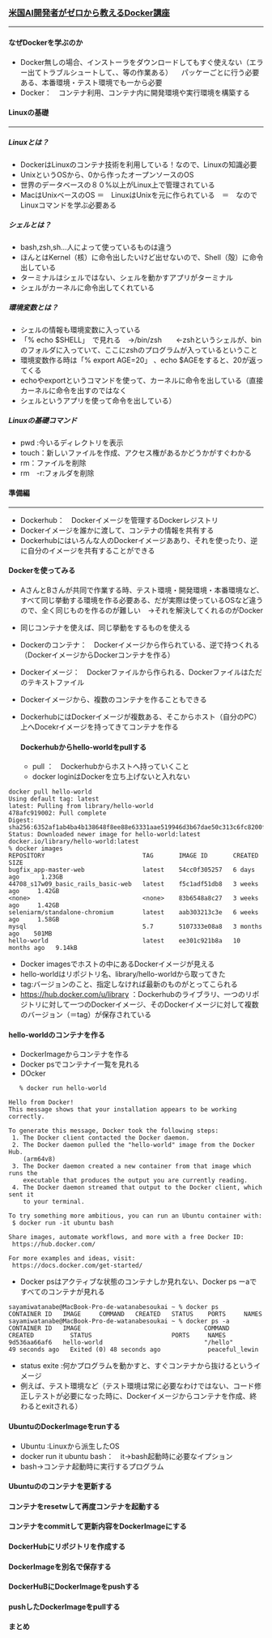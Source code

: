 ### [米国AI開発者がゼロから教えるDocker講座](https://www.udemy.com/course/aidocker/learn/lecture/20294617#content)
***

#### なぜDockerを学ぶのか
- Docker無しの場合、インストーラをダウンロードしてもすぐ使えない（エラー出てトラブルシュートして、、等の作業ある）
  　パッケーごとに行う必要ある、本番環境・テスト環境でも一から必要
- Docker：　コンテナ利用、コンテナ内に開発環境や実行環境を構築する

#### Linuxの基礎
***
##### Linuxとは？
- DockerはLinuxのコンテナ技術を利用している！なので、Linuxの知識必要
- UnixというOSから、0から作ったオープンソースのOS
- 世界のデータベースの８０%以上がLinux上で管理されている
- MacはUnixベースのOS ＝　LinuxはUnixを元に作られている　＝　なのでLinuxコマンドを学ぶ必要ある

##### シェルとは？
- bash,zsh,sh...人によって使っているものは違う
- ほんとはKernel（核）に命令出したいけど出せないので、Shell（殻）に命令出している
- ターミナルはシェルではない、シェルを動かすアプリがターミナル
- シェルがカーネルに命令出してくれている

##### 環境変数とは？
- シェルの情報も環境変数に入っている
-  「% echo $SHELL」　で見れる　→/bin/zsh　　←zshというシェルが、binのフォルダに入っていて、ここにzshのプログラムが入っているということ
-  環境変数作る時は「% export AGE=20」 、echo $AGEをすると、20が返ってくる
-  echoやexportというコマンドを使って、カーネルに命令を出している（直接カーネルに命令を出すのではなく
-  シェルというアプリを使って命令を出している）

##### Linuxの基礎コマンド
- pwd :今いるディレクトリを表示
- touch<newfile>：新しいファイルを作成、アクセス権があるかどうかがすぐわかる
- rm<file>：ファイルを削除
- rm　-r<folder>:フォルダを削除

#### 準備編
***
- Dockerhub：　Dockerイメージを管理するDockerレジストリ
- Dockerイメージを誰かに渡して、コンテナの情報を共有する
- Dockerhubにはいろんな人のDockerイメージああり、それを使ったり、逆に自分のイメージを共有することができる

#### Dockerを使ってみる
- AさんとBさんが共同で作業する時、テスト環境・開発環境・本番環境など、すべて同じ挙動する環境を作る必要ある、だが実際は使っているOSなど違うので、全く同じものを作るのが難しい　→それを解決してくれるのがDocker
- 同じコンテナを使えば、同じ挙動をするものを使える
- Dockerのコンテナ：　Dockerイメージから作られている、逆で持つくれる（DockerイメージからDockerコンテナを作る）
- Dockerイメージ：　Dockerファイルから作られる、Dockerファイルはただのテキストファイル
- Dockerイメージから、複数のコンテナを作ることもできる
- DockerhubにはDockerイメージが複数ある、そこからホスト（自分のPC）上へDocekrイメージを持ってきてコンテナを作る

  #### Dockerhubからhello-worldをpullする
  - pull ：　Dockerhubからホストへ持っていくこと
  - docker loginはDockerを立ち上げないと入れない
    
```
docker pull hello-world
Using default tag: latest
latest: Pulling from library/hello-world
478afc919002: Pull complete 
Digest: sha256:6352af1ab4ba4b138648f8ee88e63331aae519946d3b67dae50c313c6fc8200f
Status: Downloaded newer image for hello-world:latest
docker.io/library/hello-world:latest
% docker images
REPOSITORY                           TAG       IMAGE ID       CREATED         SIZE
bugfix_app-master-web                latest    54cc0f305257   6 days ago      1.23GB
44708_s17w09_basic_rails_basic-web   latest    f5c1adf51db8   3 weeks ago     1.42GB
<none>                               <none>    83b6548a8c27   3 weeks ago     1.42GB
seleniarm/standalone-chromium        latest    aab303213c3e   6 weeks ago     1.58GB
mysql                                5.7       5107333e08a8   3 months ago    501MB
hello-world                          latest    ee301c921b8a   10 months ago   9.14kB
```
- Docker imagesでホストの中にあるDockerイメージが見える
- hello-worldはリポジトリ名、library/hello-worldから取ってきた
- tag:バージョンのこと、指定しなければ最新のものがとってこられる
- https://hub.docker.com/u/library ：Dockerhubのライブラリ、一つのリポジトリに対して一つのDockerイメージ、そのDockerイメージに対して複数のバージョン（＝tag）が保存されている

#### hello-worldのコンテナを作る
- DockerImageからコンテナを作る
- Docker psでコンテナイ一覧を見れる
- DOcker
```
   % docker run hello-world

Hello from Docker!
This message shows that your installation appears to be working correctly.

To generate this message, Docker took the following steps:
 1. The Docker client contacted the Docker daemon.
 2. The Docker daemon pulled the "hello-world" image from the Docker Hub.
    (arm64v8)
 3. The Docker daemon created a new container from that image which runs the
    executable that produces the output you are currently reading.
 4. The Docker daemon streamed that output to the Docker client, which sent it
    to your terminal.

To try something more ambitious, you can run an Ubuntu container with:
 $ docker run -it ubuntu bash

Share images, automate workflows, and more with a free Docker ID:
 https://hub.docker.com/

For more examples and ideas, visit:
 https://docs.docker.com/get-started/
```
- Docker psはアクティブな状態のコンテナしか見れない、Docker ps ーaですべてのコンテナが見れる
```
sayamiwatanabe@MacBook-Pro-de-watanabesoukai ~ % docker ps 
CONTAINER ID   IMAGE     COMMAND   CREATED   STATUS    PORTS     NAMES
sayamiwatanabe@MacBook-Pro-de-watanabesoukai ~ % docker ps -a
CONTAINER ID   IMAGE                                  COMMAND                   CREATED          STATUS                      PORTS     NAMES
9d536aa66af6   hello-world                            "/hello"                  49 seconds ago   Exited (0) 48 seconds ago             peaceful_lewin
```
- status exite :何かプログラムを動かすと、すぐコンテナから抜けるというイメージ
- 例えば、テスト環境など（テスト環境は常に必要なわけではない、コード修正しテストが必要になった時に、Dockerイメージからコンテナを作成、終わるとexitされる）

#### UbuntuのDockerImageをrunする
- Ubuntu :Linuxから派生したOS
- docker run it ubuntu bash：　it→bash起動時に必要なイプション
- bash→コンテナ起動時に実行するプログラム
#### Ubuntuののコンテナを更新する
#### コンテナをresetwして再度コンテナを起動する
#### コンテナをcommitして更新内容をDockerImageにする
#### DockerHubにリポジトリを作成する
#### DockerImageを別名で保存する
#### DockerHuBにDockerImageをpushする
#### pushしたDockerImageをpullする
#### まとめ

